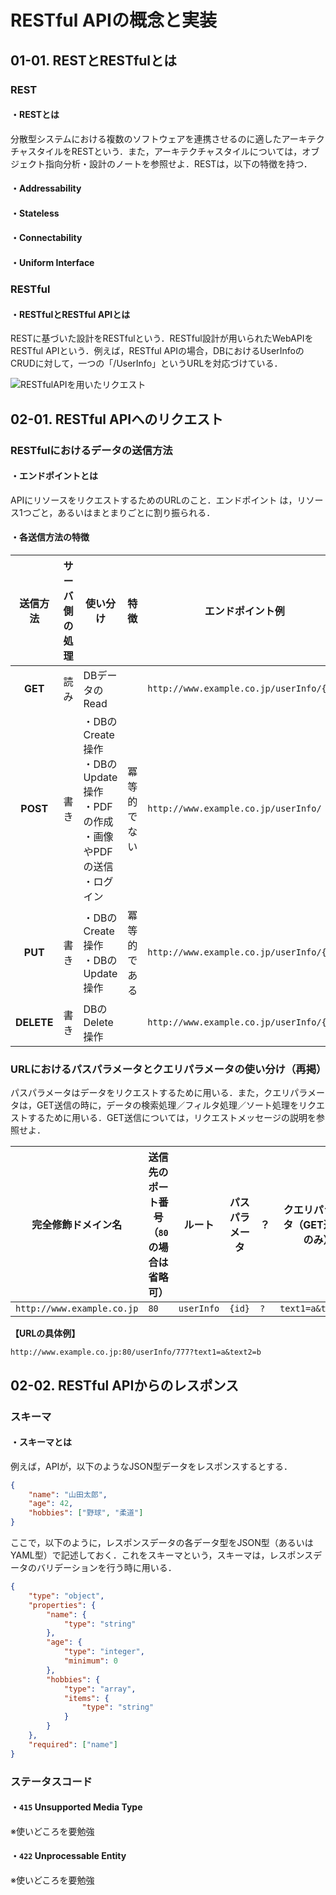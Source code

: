 # RESTful APIの概念と実装

## 01-01. RESTとRESTfulとは

### REST

#### ・RESTとは

分散型システムにおける複数のソフトウェアを連携させるのに適したアーキテクチャスタイルをRESTという．また，アーキテクチャスタイルについては，オブジェクト指向分析・設計のノートを参照せよ．RESTは，以下の特徴を持つ．

#### ・Addressability
#### ・Stateless
#### ・Connectability
#### ・Uniform Interface



### RESTful

#### ・RESTfulとRESTful APIとは

RESTに基づいた設計をRESTfulという．RESTful設計が用いられたWebAPIをRESTful APIという．例えば，RESTful APIの場合，DBにおけるUserInfoのCRUDに対して，一つの「/UserInfo」というURLを対応づけている．

![RESTfulAPIを用いたリクエスト](https://raw.githubusercontent.com/Hiroki-IT/tech-notebook/master/source/images/RESTfulAPIを用いたリクエスト.png)



## 02-01. RESTful APIへのリクエスト

### RESTfulにおけるデータの送信方法

#### ・エンドポイントとは

APIにリソースをリクエストするためのURLのこと．エンドポイント は，リソース1つごと，あるいはまとまりごとに割り振られる．

#### ・各送信方法の特徴

| **送信方法** | サーバ側の処理 | 使い分け                    | 特徴 | エンドポイント例                        | パスパラメータ |
| :--------------: | --------------------------------------- | ---------------- | ---------------- | ---------------- | ---------------- |
|     **GET**      |   読み  | DBデータのRead |  | ```http://www.example.co.jp/userInfo/{id}```  | id |
|     **POST**     |     書き     | ・DBのCreate操作<br>・DBのUpdate操作<br>・PDFの作成<br>・画像やPDFの送信<br>・ログイン | 冪等的でない | ```http://www.example.co.jp/userInfo/```     | なし |
|     **PUT**      |   書き    | ・DBのCreate操作<br/>・DBのUpdate操作 | 冪等的である | ```http://www.example.co.jp/userInfo/{id}``` | id |
|    **DELETE**    |    書き    | DBのDelete操作 |  | ```http://www.example.co.jp/userInfo/{id}``` | Id |



### URLにおけるパスパラメータとクエリパラメータの使い分け（再掲）

パスパラメータはデータをリクエストするために用いる．また，クエリパラメータは，GET送信の時に，データの検索処理／フィルタ処理／ソート処理をリクエストするために用いる．GET送信については，リクエストメッセージの説明を参照せよ．

| 完全修飾ドメイン名             | 送信先のポート番号（```80```の場合は省略可） | ルート         | パスパラメータ | ？      | クエリパラメータ（GET送信時のみ） |
| ------------------------------ | -------------------------------------------- | -------------- | -------------- | ------- | --------------------------------- |
| ```http://www.example.co.jp``` | ```80```                                     | ```userInfo``` | ```{id}```     | ```?``` | ```text1=a&text2=b```             |

**【URLの具体例】**

```
http://www.example.co.jp:80/userInfo/777?text1=a&text2=b
```



## 02-02. RESTful APIからのレスポンス

### スキーマ

#### ・スキーマとは

例えば，APIが，以下のようなJSON型データをレスポンスするとする．

```json
{
    "name": "山田太郎",
    "age": 42,
    "hobbies": ["野球", "柔道"]
}
```

ここで，以下のように，レスポンスデータの各データ型をJSON型（あるいはYAML型）で記述しておく．これをスキーマという，スキーマは，レスポンスデータのバリデーションを行う時に用いる．

```json
{
    "type": "object",
    "properties": {
        "name": {
            "type": "string"
        },
        "age": {
            "type": "integer",
            "minimum": 0
        },
        "hobbies": {
            "type": "array",
            "items": {
                "type": "string"
            }
        }
    },
    "required": ["name"]
}
```



### ステータスコード

#### ・```415``` Unsupported Media Type

※使いどころを要勉強

#### ・```422``` Unprocessable Entity

※使いどころを要勉強